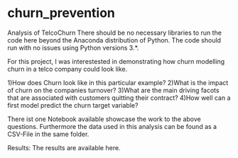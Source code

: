 # churn_prevention
Analysis of TelcoChurn
There should be no necessary libraries to run the code here beyond the Anaconda distribution of Python. The code should run with no issues using Python versions 3.*.


For this project, I was interestested in demonstrating how churn modelling churn in a telco company could look like.

1)How does Churn look like in this particular example?
2)What is the impact of churn on the companies turnover?
3)What are the main driving facots that are associated with customers quitting their contract?
4)How well can a first model predict the churn target variable?


There ist one Notebook available showcase the work to the above questions.
Furthermore the data used in this analysis can be found as a CSV-File in the same folder. 


Results:
The results are available here. 
